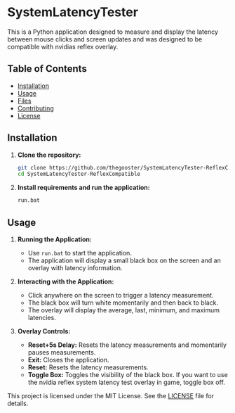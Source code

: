 # SystemLatencyTester

This is a Python application designed to measure and display the latency between mouse clicks and screen updates and was designed to be compatible with nvidias reflex overlay.
## Table of Contents
- [Installation](#installation)
- [Usage](#usage)
- [Files](#files)
- [Contributing](#contributing)
- [License](#license)

## Installation

1. **Clone the repository:**
    ```sh
    git clone https://github.com/thegooster/SystemLatencyTester-ReflexCompatible.git
    cd SystemLatencyTester-ReflexCompatible
    ```

2. **Install requirements and run the application:**
    ```sh
    run.bat
    ```

## Usage

1. **Running the Application:**
    - Use `run.bat` to start the application.
    - The application will display a small black box on the screen and an overlay with latency information.

2. **Interacting with the Application:**
    - Click anywhere on the screen to trigger a latency measurement.
    - The black box will turn white momentarily and then back to black.
    - The overlay will display the average, last, minimum, and maximum latencies.

3. **Overlay Controls:**
    - **Reset+5s Delay:** Resets the latency measurements and momentarily pauses measurements.
    - **Exit:** Closes the application.
    - **Reset:** Resets the latency measurements.
    - **Toggle Box:** Toggles the visibility of the black box. If you want to use the nvidia reflex system latency test overlay in game, toggle box off.

This project is licensed under the MIT License. See the [LICENSE](LICENSE) file for details.



